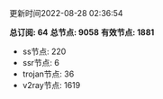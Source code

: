 更新时间2022-08-28 02:36:54

**总订阅: 64**
**总节点: 9058**
**有效节点: 1881**
- ss节点: 220
- ssr节点: 6
- trojan节点: 36
- v2ray节点: 1619
